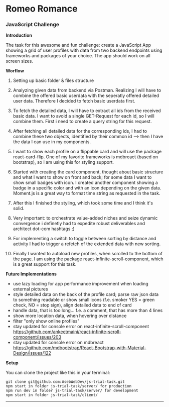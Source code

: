 # Romeo Romance
### JavaScript Challenge

**Introduction**

The task for this awesome and fun challenge: create a JavaScript App showing a grid of user profiles with data from two backend endpoints using frameworks and packages of your choice. The app should work on all screen sizes.

**Worflow**

1. Setting up basic folder & files structure

2. Analyzing given data from backend via Postman. Realizing I will have to combine the offered basic userdata with the seperatly offered detailed user data. Therefore I decided to fetch basic userdata first.

3. To fetch the detailed data, I will have to extract all ids from the received basic data. I want to avoid a single GET-Request for each id, so I will combine them. First i need to create a query string for this request.

4. After fetching all detailed data for the corresponding ids, I had to combine these two objects, identified by their common id --> then I have the data I can use in my components.

5. I want to show each profile on a flippable card and will use the package react-card-flip. One of my favorite frameworks is mdbreact (based on bootstrap), so I am using this for styling support.

6. Started with creating the card component, thought about basic structure and what I want to show on front and back; for some data I want to show small badges with icon. I created another component showing a badge in a specific color and with an icon depending on the given data. Moment.js is a great way to format time string  as requested in the task.

7. After this I finished the styling, which took some time and I think it's solid. 

8. Very important: to orchestrate value-added niches and seize dynamic convergence i definetly had to expedite robust deliverables and architect dot-com hashtags ;) 

9. For implementing a switch to toggle between sorting by distance and activity I had to trigger a refetch of the extended data with new sorting.

10. Finally I wanted to autoload new profiles, when scrolled to the bottom of the page. I am using the package react-infinite-scroll-component, which is a great support for this task.

**Future Implementations**

- use lazy loading for app performance improvement when loading external pictures
- style detailed data on the back of the profile card; parse raw json data to something readable or show small icons (f.e. smoker YES = green check, NO = stop sign), align detailed data to end of card
- handle data, that is too long... f.e. a comment, that has more than 4 lines
- show more location data, when hovering over distance
- filter "only show online profiles"
- stay updated for console error on react-infinite-scroll-component https://github.com/ankeetmaini/react-infinite-scroll-component/issues/203
- stay updated for console error on mdbreact https://github.com/mdbootstrap/React-Bootstrap-with-Material-Design/issues/122

**Setup**

You can clone the project like this in your terminal:

```
git clone git@github.com:AsebWebDev/js-trial-task.git
npm start in folder js-trial-task/server/ for production
npm run dev in folder js-trial-task/server/ for development
npm start in folder js-trial-task/client/ 
```

---
